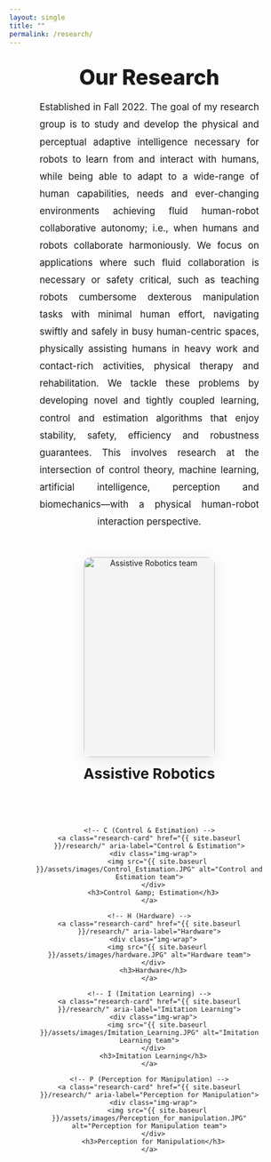 ```yaml
---
layout: single
title: ""
permalink: /research/
---
```


<div class="research-wrap">
  <h2 class="research-title">Our Research</h2>

  <div class="research-text">
    Established in Fall 2022. The goal of my research group is to study and develop the physical
    and perceptual adaptive intelligence necessary for robots to learn from and interact with humans,
    while being able to adapt to a wide-range of human capabilities, needs and ever-changing
    environments achieving fluid human-robot collaborative autonomy; i.e., when humans and robots
    collaborate harmoniously. We focus on applications where such fluid collaboration is necessary
    or safety critical, such as teaching robots cumbersome dexterous manipulation tasks with minimal
    human effort, navigating swiftly and safely in busy human-centric spaces, physically assisting
    humans in heavy work and contact-rich activities, physical therapy and rehabilitation.
    We tackle these problems by developing novel and tightly coupled learning, control and estimation
    algorithms that enjoy stability, safety, efficiency and robustness guarantees. This involves
    research at the intersection of control theory, machine learning, artificial intelligence,
    perception and biomechanics—with a physical human-robot interaction perspective.
  </div>

  <div class="research-grid">
    <!-- A (Assistive Robotics) -->
    <a class="research-card" href="{{ site.baseurl }}/research/" aria-label="Assistive Robotics">
      <div class="img-wrap">
        <img src="{{ site.baseurl }}/assets/images/Assistive_Robotics.JPG" alt="Assistive Robotics team">
      </div>
      <h3>Assistive Robotics</h3>
    </a>

    <!-- C (Control & Estimation) -->
    <a class="research-card" href="{{ site.baseurl }}/research/" aria-label="Control & Estimation">
      <div class="img-wrap">
        <img src="{{ site.baseurl }}/assets/images/Control_Estimation.JPG" alt="Control and Estimation team">
      </div>
      <h3>Control &amp; Estimation</h3>
    </a>

    <!-- H (Hardware) -->
    <a class="research-card" href="{{ site.baseurl }}/research/" aria-label="Hardware">
      <div class="img-wrap">
        <img src="{{ site.baseurl }}/assets/images/hardware.JPG" alt="Hardware team">
      </div>
      <h3>Hardware</h3>
    </a>

    <!-- I (Imitation Learning) -->
    <a class="research-card" href="{{ site.baseurl }}/research/" aria-label="Imitation Learning">
      <div class="img-wrap">
        <img src="{{ site.baseurl }}/assets/images/Imitation_Learning.JPG" alt="Imitation Learning team">
      </div>
      <h3>Imitation Learning</h3>
    </a>

    <!-- P (Perception for Manipulation) -->
    <a class="research-card" href="{{ site.baseurl }}/research/" aria-label="Perception for Manipulation">
      <div class="img-wrap">
        <img src="{{ site.baseurl }}/assets/images/Perception_for_manipulation.JPG" alt="Perception for Manipulation team">
      </div>
      <h3>Perception for Manipulation</h3>
    </a>
  </div>
</div>

<style>
/* === overall wrapper === */
.research-wrap {
  max-width: 1600px;          /* wide container */
  margin: 0 auto;             /* center on page */
  padding: 0 4vw 3rem;        /* responsive side padding */
  text-align: center;
}

/* === title and paragraph === */
.research-title {
  margin: 2rem 0 1rem;
  font-weight: 800;
  font-size: clamp(1.8rem, 2.6vw + .8rem, 2.8rem);
}

.research-text {
  max-width: 1200px;          /* tweak this for paragraph width */
  margin: 0 auto 3rem;
  font-size: 1.05rem;
  line-height: 1.85;
  text-align: justify;        /* flush left/right edges */
  text-align-last: center;    /* center last line for a balanced block */
  padding: 0 1rem;
}

/* === research team grid === */
.research-grid {
  display: grid;
  grid-template-columns: repeat(auto-fit, minmax(420px, 1fr));
  gap: 2.5rem;
  justify-items: center;
  max-width: 1400px;
  margin: 0 auto;
}

.research-card {
  display: flex;
  flex-direction: column;
  align-items: center;
  text-decoration: none;
  color: inherit;
}

.img-wrap {
  width: 100%;
  border-radius: 14px;
  overflow: hidden;
  box-shadow: 0 8px 28px rgba(0,0,0,.08);
}

.research-card img {
  width: 100%;
  height: 360px;
  object-fit: contain;        /* show full image without cropping */
  background: #f5f5f5;        /* neutral background if aspect ratio differs */
  transition: transform .35s ease, filter .35s ease;
}

.research-card h3 {
  margin-top: 0.85rem;
  font-size: clamp(1.2rem, 1.4vw + .8rem, 1.8rem);
  font-weight: 700;
}

.research-card:hover img {
  transform: scale(1.03);
  filter: brightness(1.05);
}

/* === override theme’s default narrow inner wrap === */
.page__content,
.page .page__inner-wrap {
  max-width: none !important;
  width: 100% !important;
  padding-left: 0 !important;
  padding-right: 0 !important;
}

@media (max-width: 640px) {
  .research-grid {
    grid-template-columns: 1fr;
    gap: 1.5rem;
  }
  .research-card img {
    height: 300px;
  }
}
</style>

